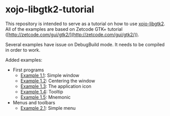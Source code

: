 # xojo-libgtk2-tutorial

This repository is intended to serve as a tutorial on how to use [xojo-libgtk2](https://github.com/pattisahusiwa/xojo-libgtk2).
All of the examples are based on Zetcode GTK+ tutorial ([http://zetcode.com/gui/gtk2/](http://zetcode.com/gui/gtk2/)).

Several examples have issue on DebugBuild mode. It needs to be compiled in order to work.

Added examples:
* First programs
    * [Example 1.1](https://github.com/pattisahusiwa/xojo-libgtk2-tutorial/tree/master/example-1.1): Simple window
    * [Example 1.2](https://github.com/pattisahusiwa/xojo-libgtk2-tutorial/tree/master/example-1.2): Centering the window
    * [Example 1.3](https://github.com/pattisahusiwa/xojo-libgtk2-tutorial/tree/master/example-1.3): The application icon
    * [Example 1.4](https://github.com/pattisahusiwa/xojo-libgtk2-tutorial/tree/master/example-1.4): Tooltip
    * [Example 1.5](https://github.com/pattisahusiwa/xojo-libgtk2-tutorial/tree/master/example-1.5): Mnemonic
* Menus and toolbars
    * [Example 2.1](https://github.com/pattisahusiwa/xojo-libgtk2-tutorial/tree/master/example-2.1): Simple menu
